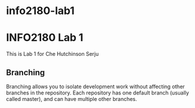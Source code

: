 # info2180-lab1
# INFO2180 Lab 1
This is Lab 1 for Che Hutchinson Serju

## Branching
Branching allows you to isolate development work without
affecting other branches in the repository. Each repository
has one default branch (usually called master), and can have 
multiple other branches.